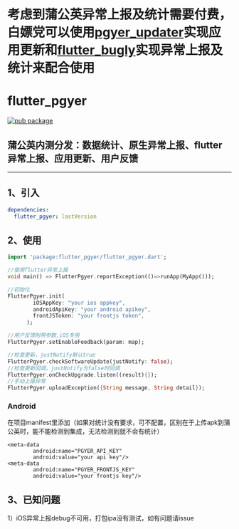 # 考虑到蒲公英异常上报及统计需要付费，白嫖党可以使用[pgyer_updater](https://github.com/crazecoder/pgyer_updater)实现应用更新和[flutter_bugly](https://github.com/crazecoder/flutter_bugly)实现异常上报及统计来配合使用


# flutter_pgyer
[![pub package](https://img.shields.io/pub/v/flutter_pgyer.svg)](https://pub.dartlang.org/packages/flutter_pgyer)

## 蒲公英内测分发：数据统计、原生异常上报、flutter异常上报、应用更新、用户反馈

---

1、引入
--
```yaml
dependencies:
  flutter_pgyer: lastVersion
```

2、使用
----
```dart
import 'package:flutter_pgyer/flutter_pgyer.dart';

//使用flutter异常上报
void main() => FlutterPgyer.reportException(()=>runApp(MyApp()));

//初始化
FlutterPgyer.init(
        iOSAppKey: "your ios appkey",
        androidApiKey: "your android apikey",
        frontJSToken: "your frontjs token",
      );

//用户反馈附带参数,iOS专用
FlutterPgyer.setEnableFeedback(param: map);

//检查更新，justNotify默认true
FlutterPgyer.checkSoftwareUpdate(justNotify: false);
//检查更新回调，justNotify为false时回调
FlutterPgyer.onCheckUpgrade.listen((result){});
//手动上报异常
FlutterPgyer.uploadException({String message, String detail});
```

### Android 
在项目manifest里添加（如果对统计没有要求，可不配置，区别在于上传apk到蒲公英时，能不能检测到集成，无法检测到就不会有统计）
```
<meta-data
        android:name="PGYER_API_KEY"
        android:value="your api key"/>
<meta-data
        android:name="PGYER_FRONTJS_KEY"
        android:value="your frontjs key"/>
```
3、已知问题
----
1）iOS异常上报debug不可用，打包ipa没有测试，如有问题请issue



